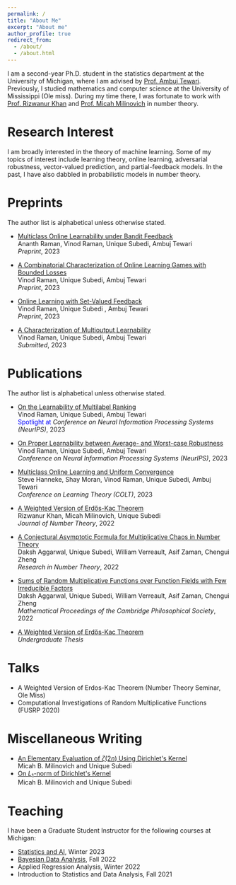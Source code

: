 ```yaml
---
permalink: /
title: "About Me"
excerpt: "About me"
author_profile: true
redirect_from: 
  - /about/
  - /about.html
---
```


I am a second-year Ph.D. student in the statistics department at the University of Michigan, where I am advised by [Prof. Ambuj Tewari](https://ambujtewari.github.io/). Previously, I studied mathematics and computer science at the University of Mississippi (Ole miss). During my time there, I was fortunate to work with [Prof. Rizwanur Khan](http://home.olemiss.edu/~rrkhan/) and [Prof. Micah Milinovich](http://home.olemiss.edu/~mbmilino/) in number theory. 


Research Interest
======

I am broadly interested in the theory of machine learning. Some of my topics of interest include learning theory, online learning, adversarial robustness, vector-valued prediction, and partial-feedback models. In the past, I have also dabbled in probabilistic models in number theory. 

Preprints
======
The author list is alphabetical unless otherwise stated.

- [Multiclass Online Learnability under Bandit Feedback](https://arxiv.org/abs/2308.04620)   
  Ananth Raman, Vinod Raman, Unique Subedi, Ambuj Tewari   
*Preprint*, 2023


- [A Combinatorial Characterization of Online Learning Games with Bounded Losses](https://arxiv.org/abs/2307.03816)   
  Vinod Raman, Unique Subedi, Ambuj Tewari   
*Preprint*, 2023


 - [Online Learning with Set-Valued Feedback](https://arxiv.org/abs/2306.06247)   
   Vinod Raman, Unique Subedi , Ambuj Tewari         
 *Preprint*, 2023  


- [A Characterization of Multioutput Learnability](https://arxiv.org/abs/2301.02729)   
  Vinod Raman, Unique Subedi, Ambuj Tewari    
*Submitted*, 2023    



Publications 
======
The author list is alphabetical unless otherwise stated.

- [On the Learnability of Multilabel Ranking](https://arxiv.org/abs/2304.03337)   
  Vinod Raman, Unique Subedi, Ambuj Tewari  
  <font color='blue'> Spotlight at </font> *Conference on Neural Information Processing Systems (NeurIPS)*, 2023  

- [On Proper Learnability between Average- and Worst-case Robustness](https://arxiv.org/abs/2211.05656)    
  Vinod Raman, Unique Subedi, Ambuj Tewari   
  *Conference on Neural Information Processing Systems (NeurIPS)*, 2023   

- [Multiclass Online Learning and Uniform Convergence](https://proceedings.mlr.press/v195/hanneke23b.html)    
  Steve Hanneke, Shay Moran, Vinod Raman, Unique Subedi, Ambuj Tewari     
  *Conference on Learning Theory (COLT)*, 2023  

- [A Weighted Version of Erdős-Kac Theorem](https://www.sciencedirect.com/science/article/abs/pii/S0022314X21003681)  
Rizwanur Khan, Micah Milinovich, Unique Subedi     
*Journal of Number Theory*, 2022    
  

- [A Conjectural Asymptotic Formula for Multiplicative Chaos in Number Theory](https://link.springer.com/article/10.1007/s40993-022-00332-x)    
 Daksh Aggarwal, Unique Subedi, William Verreault, Asif Zaman, Chengui Zheng      
*Research in Number Theory*, 2022   


- [Sums of Random Multiplicative Functions over Function Fields with Few Irreducible Factors](https://www.cambridge.org/core/journals/mathematical-proceedings-of-the-cambridge-philosophical-society/article/abs/sums-of-random-multiplicative-functions-over-function-fields-with-few-irreducible-factors/636667B07830029AB35196FF595CA055)   
 Daksh Aggarwal, Unique Subedi, William Verreault, Asif Zaman, Chengui Zheng      
*Mathematical Proceedings of the Cambridge Philosophical Society*, 2022   

- [A Weighted Version of Erdős-Kac Theorem](https://egrove.olemiss.edu/cgi/viewcontent.cgi?article=2687&context=hon_thesis)  
 *Undergraduate Thesis*




Talks
======
- A Weighted Version of Erdos-Kac Theorem (Number Theory Seminar, Ole Miss) 
- Computational Investigations of Random Multiplicative Functions (FUSRP 2020)


Miscellaneous Writing
======

- [An Elementary Evaluation of $\zeta(2n)$ Using Dirichlet's Kernel](https://unique-subedi.github.io/Misc_Writings/Dirichlet_s_Kernel_and_Zeta_2n_.pdf)    
  Micah B. Milinovich and Unique Subedi
- [On $L_1$-norm of Dirichlet's Kernel](https://unique-subedi.github.io/Misc_Writings/L1_Norm_of_Dirichlet_s_Kernel.pdf)  
  Micah B. Milinovich and Unique Subedi


Teaching
======
I have been a Graduate Student Instructor for the following courses at Michigan:
- [Statistics and AI](https://ambujtewari.github.io/stats315-winter2023/), Winter 2023
- [Bayesian Data Analysis](https://yixinwang.github.io/courses/bayesian/fall22/bayesian22f.html), Fall 2022
- Applied Regression Analysis, Winter 2022
- Introduction to Statistics and Data Analysis, Fall 2021

